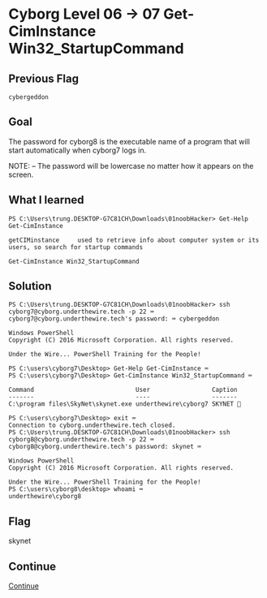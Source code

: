 # Cyborg Level 06 → 07 Get-CimInstance Win32_StartupCommand

## Previous Flag
```
cybergeddon
```

## Goal
The password for cyborg8 is the executable name of a program that will start automatically when cyborg7 logs in.<br>

NOTE: – The password will be lowercase no matter how it appears on the screen.

## What I learned
```
PS C:\Users\trung.DESKTOP-G7C81CH\Downloads\01noobHacker> Get-Help Get-CimInstance

getCIMinstance     used to retrieve info about computer system or its users, so search for startup commands

Get-CimInstance Win32_StartupCommand
```

## Solution
```
PS C:\Users\trung.DESKTOP-G7C81CH\Downloads\01noobHacker> ssh cyborg7@cyborg.underthewire.tech -p 22 ⌨️
cyborg7@cyborg.underthewire.tech's password: ⌨️ cybergeddon

Windows PowerShell 
Copyright (C) 2016 Microsoft Corporation. All rights reserved.

Under the Wire... PowerShell Training for the People!  

PS C:\users\cyborg7\Desktop> Get-Help Get-CimInstance ⌨️
PS C:\users\cyborg7\Desktop> Get-CimInstance Win32_StartupCommand ⌨️

Command                            User                 Caption
-------                            ----                 -------
C:\program files\SkyNet\skynet.exe underthewire\cyborg7 SKYNET 🔐

PS C:\users\cyborg7\Desktop> exit ⌨️
Connection to cyborg.underthewire.tech closed.
PS C:\Users\trung.DESKTOP-G7C81CH\Downloads\01noobHacker> ssh cyborg8@cyborg.underthewire.tech -p 22 ⌨️
cyborg8@cyborg.underthewire.tech's password: skynet ⌨️

Windows PowerShell 
Copyright (C) 2016 Microsoft Corporation. All rights reserved.

Under the Wire... PowerShell Training for the People!
PS C:\users\cyborg8\desktop> whoami ⌨️
underthewire\cyborg8
```

## Flag
skynet

## Continue
[Continue](./Cyborg0708.md)